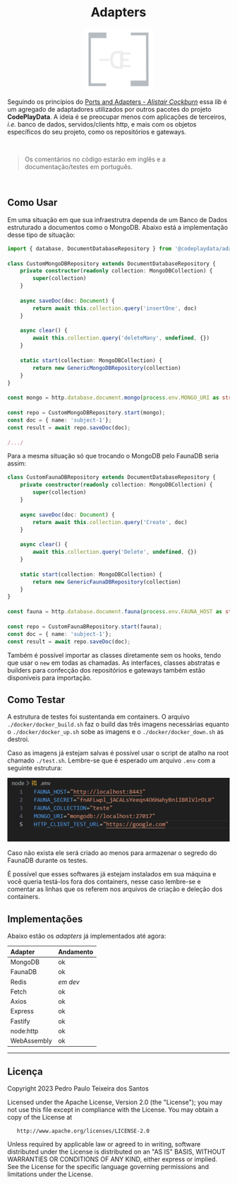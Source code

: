 <div align="center">

# Adapters

![](./assets/adapters-dark-logo.png)

</div>

Seguindo os princípios do [Ports and Adapters - _Alistair Cockburn_](https://alistair.cockburn.us/hexagonal-architecture/) essa _lib_ é um agregado de adaptadores utilizados por outros pacotes do projeto **CodePlayData**. A ideia é se preocupar menos com aplicações de terceiros, _i.e._ banco de dados, servidos/clients http, e mais com os objetos específicos do seu projeto, como os repositórios e gateways.

<br>

> Os comentários no código estarão em inglês e a documentação/testes em português.

<br>

## Como Usar

Em uma situação em que sua infraestrutra dependa de um Banco de Dados estruturado a documentos como o MongoDB. Abaixo está a implementação desse tipo de situação:

```typescript
import { database, DocumentDatabaseRepository } from '@codeplaydata/adapters';

class CustomMongoDBRepository extends DocumentDatabaseRepository {
    private constructor(readonly collection: MongoDBCollection) {
        super(collection)
    }

    async saveDoc(doc: Document) {
        return await this.collection.query('insertOne', doc)
    }

    async clear() {
        await this.collection.query('deleteMany', undefined, {})
    }

    static start(collection: MongoDBCollection) {
        return new GenericMongoDBRepository(collection)
    }
}

const mongo = http.database.document.mongo(process.env.MONGO_URI as string || "mongodb://localhost:27017", "npm_adapters", "collection1");

const repo = CustomMongoDBRepository.start(mongo);
const doc = { name: 'subject-1'};
const result = await repo.saveDoc(doc);

/.../
```

Para a mesma situação só que trocando o MongoDB pelo FaunaDB seria assim:

```typescript
class CustomFaunaDBRepository extends DocumentDatabaseRepository {
    private constructor(readonly collection: MongoDBCollection) {
        super(collection)
    }

    async saveDoc(doc: Document) {
        return await this.collection.query('Create', doc)
    }

    async clear() {
        await this.collection.query('Delete', undefined, {})
    }

    static start(collection: MongoDBCollection) {
        return new GenericFaunaDBRepository(collection)
    }
}

const fauna = http.database.document.fauna(process.env.FAUNA_HOST as string || "http://localhost:8443", process.env.FAUNA_SECRET as string, process.env.FAUNA_COLLECTION as string  || "teste");

const repo = CustomFaunaBRepository.start(fauna);
const doc = { name: 'subject-1'};
const result = await repo.saveDoc(doc);
```

Também é possível importar as classes diretamente sem os hooks, tendo que usar o `new` em todas as chamadas. 
As interfaces, classes abstratas e builders para confecção dos repositórios e gateways também estão disponíveis para importação.


## Como Testar
A estrutura de testes foi sustentanda em containers. O arquivo `./docker/docker_build.sh` faz o build das três imagens necessárias equanto o `./docker/docker_up.sh` sobe as imagens e o `./docker/docker_down.sh` as destroi.

Caso as imagens já estejam salvas é possível usar o script de atalho na root chamado `./test.sh`. Lembre-se que é esperado um arquivo `.env` com a seguinte estrutura:

![](./assets/print.png)

Caso não exista ele será criado ao menos para armazenar o segredo do FaunaDB durante os testes.

É possível que esses softwares já estejam instalados em sua máquina e você queria testá-los fora dos containers, nesse caso lembre-se e comentar as linhas que os referem nos arquivos de criação e deleção dos containers.

## Implementações

Abaixo estão os _adapters_ já implementados até agora:

| Adapter   | Andamento  |
|:---------|:-----------|
| MongoDB  |  ok        |
| FaunaDB  |  ok        |
| Redis    |  *em dev*  |
| Fetch    |  ok        |
| Axios    |  ok        |
| Express  |  ok        |
| Fastify    |  ok      |
| node:http  |  ok      |
| WebAssembly | ok      |


---

## Licença

Copyright 2023 Pedro Paulo Teixeira dos Santos

   Licensed under the Apache License, Version 2.0 (the "License");
   you may not use this file except in compliance with the License.
   You may obtain a copy of the License at

       http://www.apache.org/licenses/LICENSE-2.0

   Unless required by applicable law or agreed to in writing, software
   distributed under the License is distributed on an "AS IS" BASIS,
   WITHOUT WARRANTIES OR CONDITIONS OF ANY KIND, either express or implied.
   See the License for the specific language governing permissions and
   limitations under the License.
